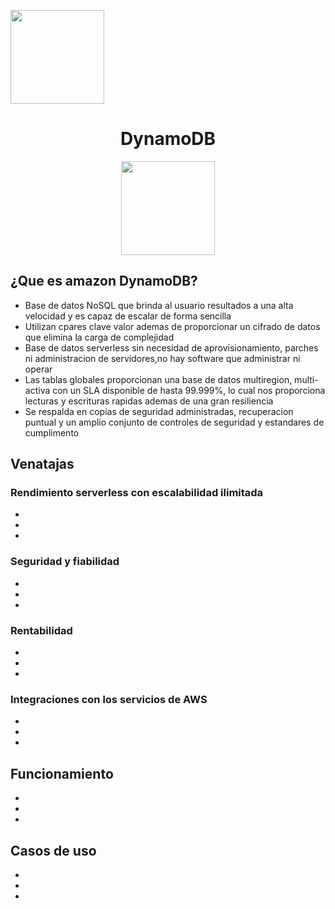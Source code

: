 <p align="left""><img src="https://semanadelcannabis.cayetano.edu.pe/assets/img/logo-upch.png" width="150">
<h1 align="center">DynamoDB</h1>
</p>
<p align="center""><img src="https://upload.wikimedia.org/wikipedia/commons/f/fd/DynamoDB.png" width="150">
</p>

## ¿Que es amazon DynamoDB?

<ul>
<li>Base de datos NoSQL que brinda al usuario resultados a una alta velocidad y es capaz de escalar de forma sencilla</li>
<li>Utilizan cpares clave valor ademas de proporcionar un cifrado de datos que elimina la carga de complejidad</li>
<li>Base de datos serverless sin necesidad de aprovisionamiento, parches ni administracion de servidores,no hay software que administrar ni operar</li>
<li>Las tablas globales proporcionan una base de datos multiregion, multi-activa con un SLA disponible de hasta 99.999%, lo cual nos proporciona lecturas y escrituras rapidas ademas de una gran resiliencia</li>
<li>Se respalda en copias de seguridad administradas, recuperacion puntual y un amplio conjunto de controles de seguridad y estandares de cumplimento</li>

</ul>

## Venatajas
### Rendimiento serverless con escalabilidad ilimitada

<ul>
<li></li>
<li></li>
<li></li>
</ul>


### Seguridad y fiabilidad
<ul>
<li></li>
<li></li>
<li></li>
</ul>

### Rentabilidad
<ul>
<li></li>
<li></li>
<li></li>
</ul>

### Integraciones con los servicios de AWS
<ul>
<li></li>
<li></li>
<li></li>
</ul>

## Funcionamiento

<ul>
<li></li>
<li></li>
<li></li>
</ul>

## Casos de uso

<ul>
<li></li>
<li></li>
<li></li>
</ul>